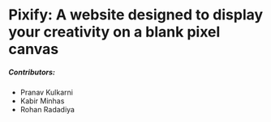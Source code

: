 # Pixify: A website designed to display your creativity on a blank pixel canvas

##### Contributors:
- Pranav Kulkarni
- Kabir Minhas
- Rohan Radadiya
